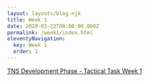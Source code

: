 ```yaml
---
layout: layouts/blog.njk
title: Week 1
date: 2020-03-22T00:00:00.000Z
permalink: /week1/index.html
eleventyNavigation:
  key: Week 1
  order: 1
---
```


<a href="https://res.cloudinary.com/jenko/image/upload/v1584980941/tns-lockdown-activities/week1/TNS_Development_Phase_-_Tactical_Task_-_Week_1_evaudj.pdf">TNS Development Phase - Tactical Task Week 1</a>

